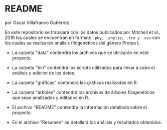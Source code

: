 # README

por Oscar Villafranco Gutiérrez

En este repositorio se trabajará con los datos publicados por Mitchell et al., 2016 los cuales se encuentran en formato `.phy, .phylip, .tre y .csv` con los cuales se realizarán análisis filogenéticos del género Protea L.

- La carpeta "data" contendrá los archivos que se utilizarán en este proyecto.

- La carpeta "bin" contendrá los scripts utilizados para llevar a cabo el análisis y edición de los datos.

- La carpeta "gráficas" contendrá las gráficas realizadas en R.

- La carpeta "árboles" contendrá los archivos de árboles filogenéticos que sean analizados y editados en R.

- El archivo "README" contendra la información detallada sobre el proyecto.

- En el archivo "Resumen" se detallará los análisis y resultados obtenidos.
